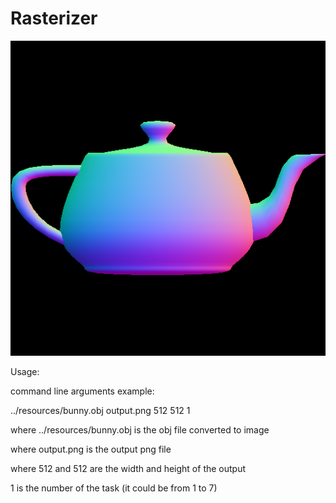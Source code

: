 
# Rasterizer

![Teapot](teapot6.png)

Usage:

command line arguments example:

../resources/bunny.obj output.png 512 512 1

where ../resources/bunny.obj is the obj file converted to image

where output.png is the output png file

where 512 and 512 are the width and height of the output

1 is the number of the task (it could be from 1 to 7)
